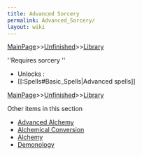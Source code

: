 ```yaml
---
title: Advanced Sorcery
permalink: Advanced_Sorcery/
layout: wiki
---
```


[MainPage](/keeperrl_wiki/ "wikilink")>>[Unfinished](/keeperrl_wiki/Unfinished "wikilink")>>[Library](/keeperrl_wiki/Library "wikilink")

''Requires sorcery
'' 
- Unlocks :
- [[:Spells#Basic_Spells|Advanced spells]]

[MainPage](/keeperrl_wiki/ "wikilink")>>[Unfinished](/keeperrl_wiki/Unfinished "wikilink")>>[Library](/keeperrl_wiki/Library "wikilink")

Other items in this section
-    [Advanced Alchemy](/keeperrl_wiki/Advanced_Alchemy "wikilink")
-    [Alchemical Conversion](/keeperrl_wiki/Alchemical_Conversion "wikilink")
-    [Alchemy](/keeperrl_wiki/Alchemy "wikilink")
-    [Demonology](/keeperrl_wiki/Demonology "wikilink")
